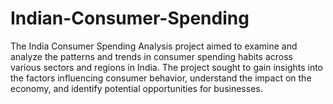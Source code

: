 # Indian-Consumer-Spending

The India Consumer Spending Analysis project aimed to examine and analyze the patterns and trends in consumer spending habits across various sectors and regions in India. The project sought to gain insights into the factors influencing consumer behavior, understand the impact on the economy, and identify potential opportunities for businesses.
